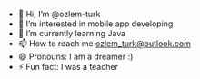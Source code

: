 - 👋 Hi, I’m @ozlem-turk
- 👀 I’m interested in mobile app developing
- 🌱 I’m currently learning Java
- 📫 How to reach me ozlem_turk@outlook.com
- 😄 Pronouns: I am a dreamer :)
- ⚡ Fun fact: I was a teacher 

<!---
ozlem-turk/ozlem-turk is a ✨ special ✨ repository because its `README.md` (this file) appears on your GitHub profile.
You can click the Preview link to take a look at your changes.
--->

